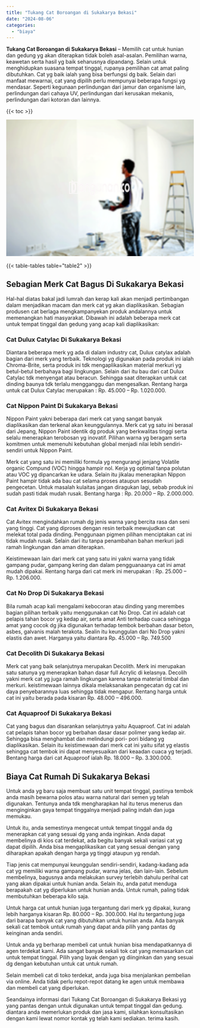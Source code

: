 ```yaml
---
title: "Tukang Cat Boroangan di Sukakarya Bekasi"
date: "2024-08-06"
categories: 
  - "biaya"
---
```


**Tukang Cat Boroangan di Sukakarya Bekasi** – Memilih cat untuk hunian dan gedung yg akan diterapkan tidak boleh asal-asalan. Pemilihan warna, keawetan serta hasil yg baik seharusnya dipandang. Selain untuk menghidupkan suasana tempat tinggal, rupanya pemilihan cat amat paling dibutuhkan. Cat yg baik ialah yang bisa berfungsi dg baik. Selain dari manfaat mewarnai, cat yang dipilih perlu mempunyai beberapa fungsi yg mendasar. Seperti kegunaan perlindungan dari jamur dan organisme lain, perlindungan dari cahaya UV, perlindungan dari kerusakan mekanis, perlindungan dari kotoran dan lainnya.

{{< toc >}}

![Tukang Cat Boroangan di Sukakarya Bekasi](/images/jasa-cat-murah21.png)

{{< table-tables table="table2" >}}

## Sebagian Merk Cat Bagus Di Sukakarya Bekasi

Hal-hal diatas bakal jadi lumrah dan kerap kali akan menjadi pertimbangan dalam menjadikan macam dan merk cat yg akan diaplikasikan. Sebagian produsen cat berlaga mengkampanyekan produk andalannya untuk memenangkan hati masyarakat. Dibawah ini adalah beberapa merk cat untuk tempat tinggal dan gedung yang acap kali diaplikasikan:

### Cat Dulux Catylac Di Sukakarya Bekasi

Diantara beberapa merk yg ada di dalam industry cat, Dulux catylax adalah bagian dari merk yang terbaik. Teknologi yg digunakan pada produk ini ialah Chroma-Brite, serta produk ini tdk mengaplikasikan material merkuri yg betul-betul berbahaya bagi lingkungan. Selain dari itu bau dari cat Dulux Catylac tdk menyengat atau beracun. Sehingga saat diterapkan untuk cat dinding baunya tdk terlalu mengganggu dan mengesalkan. Rentang harga untuk cat Dulux Catylac merupakan : Rp. 45.000 – Rp. 1.020.000.

### Cat Nippon Paint Di Sukakarya Bekasi

Nippon Paint yakni beberapa dari merk cat yang sangat banyak diaplikasikan dan terkenal akan keunggulannya. Merk cat yg satu ini berasal dari Jepang, Nippon Paint identik dg produk yang berkwalitas tinggi serta selalu menerapkan terobosan yg inovatif. Pilihan warna yg beragam serta komitmen untuk memenuhi kebutuhan global menjadi nilai lebih sendiri-sendiri untuk Nippon Paint.

Merk cat yang satu ini memiliki formula yg mengurangi jenjang Volatile organic Compund (VOC) hingga hampir nol. Kerja yg optimal tanpa polutan atau VOC yg dipancarkan ke udara. Selain itu jikalau menerapkan Nippon Paint hampir tidak ada bau cat selama proses ataupun sesudah pengecetan. Untuk masalah kulaitas jangan diragukan lagi, sebab produk ini sudah pasti tidak mudah rusak. Bentang harga : Rp. 20.000 – Rp. 2.000.000.

### Cat Avitex Di Sukakarya Bekasi

Cat Avitex mengindahkan rumah dg jenis warna yang bercita rasa dan seni yang tinggi. Cat yang diproses dengan resin terbaik mewujudkan cat melekat total pada dinding. Penggunaan pigmen pilihan menciptakan cat ini tidak mudah rusak. Selain dari itu tanpa penambahan bahan merkuri jadi ramah lingkungan dan aman diterapkan.

Keistimewaan lain dari merk cat yang satu ini yakni warna yang tidak gampang pudar, gampang kering dan dalam pengguanaanya cat ini amat mudah dipakai. Rentang harga dari cat merk ini merupakan : Rp. 25.000 – Rp. 1.206.000.

### Cat No Drop Di Sukakarya Bekasi

Bila rumah acap kali mengalami kebocoran atau dinding yang merembes bagian pilihan terbaik yaitu menggunakan cat No Drop. Cat ini adalah cat pelapis tahan bocor yg kedap air, serta amat Anti terhadap cuaca sehingga amat yang cocok dg jika digunakan terhadap tembok berbahan dasar beton, asbes, galvanis malah terakota. Sealin itu keunggulan dari No Drop yakni elastis dan awet. Harganya yaitu diantara Rp. 45.000 – Rp. 749.500

### Cat Decolith Di Sukakarya Bekasi

Merk cat yang baik selanjutnya merupakan Decolith. Merk ini merupakan satu satunya yg menerapkan bahan dasar full Acrylic di kelasnya. Decolih yakni merk cat yg juga ramah lingkungan karena tanpa material timbal dan merkuri. keistimewaan lainnya dikala melaksanakan pengecatan dg cat ini daya penyebarannya luas sehingga tidak mengapur. Rentang harga untuk cat ini yaitu berada pada kisaran Rp. 48.000 – 496.000.

### Cat Aquaproof Di Sukakarya Bekasi

Cat yang bagus dan disarankan selanjutnya yaitu Aquaproof. Cat ini adalah cat pelapis tahan bocor yg berbahan dasar dasar polimer yang kedap air. Sehingga bisa menghambat dan melindungi pori- pori bidang yg diaplikasikan. Selain itu keistimewaan dari merk cat ini yaitu sifat yg elastis sehingga cat tembok ini dapat menyesuaikan dari keaadan cuaca yg terjadi. Bentang harga dari cat Aquaproof ialah Rp. 18.000 – Rp. 3.300.000.

## Biaya Cat Rumah Di Sukakarya Bekasi

Untuk anda yg baru saja membuat satu unit tempat tinggal, pastinya tembok anda masih bewarna polos atau warna natural dari semen yg telah digunakan. Tentunya anda tdk mengharapkan hal itu terus menerus dan menginginkan gaya tempat tinggalnya menjadi paling indah dan juga memukau.

Untuk itu, anda semestinya mengecat untuk tempat tinggal anda dg menerapkan cat yang sesuai dg yang anda inginkan. Anda dapat membelinya di kios cat terdekat, ada begitu banyak sekali variasi cat yg dapat dipilih. Anda bisa mengaplikasikan cat yang sesuai dengan yang diharapkan apakah dengan harga yg tinggi ataupun yg rendah.

Tiap jenis cat mempunyai keunggulan sendiri-sendiri, kadang-kadang ada cat yg memiliki warna gampang pudar, warna jelas, dan lain-lain. Sebelum membelinya, bagusnya anda melakukan survey terlebih dahulu perihal cat yang akan dipakai untuk hunian anda. Selain itu, anda patut menduga berapakah cat yg diperlukan untuk hunian anda. Untuk rumah, paling tidak membutuhkan beberapa kilo saja.

Untuk harga cat untuk hunian juga tergantung dari merk yg dipakai, kurang lebih harganya kisaran Rp. 80.000 – Rp. 300.000. Hal itu tergantung juga dari barapa banyak cat yang dibutuhkan untuk hunian anda. Ada banyak sekali cat tembok untuk rumah yang dapat anda pilih yang pantas dg keinginan anda sendiri.

Untuk anda yg berharap membeli cat untuk hunian bisa mendapatkannya di agen terdekat kami. Ada sangat banyak sekali tok cat yang memasarkan cat untuk tempat tinggal. Pilih yang layak dengan yg diinginkan dan yang sesuai dg dengan kebutuhan untuk cat untuk rumah.

Selain membeli cat di toko terdekat, anda juga bisa menjalankan pembelian via online. Anda tidak perlu repot-repot datang ke agen untuk membawa dan membeli cat yang diperlukan.

Seandainya informasi dari Tukang Cat Boroangan di Sukakarya Bekasi yg yang pantas dengan untuk digunakan untuk tempat tinggal dan gedung. diantara anda memerlukan produk dan jasa kami, silahkan konsultasikan dengan kami lewat nomor kontak yg telah kami sediakan. terima kasih.
